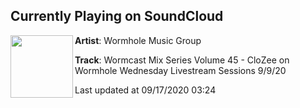 ## Currently Playing on SoundCloud

[<img align="left" width="100" src="https://i1.sndcdn.com/artworks-sMQpVSMFB4m9MLeQ-qit9Cg-t50x50.jpg">](https://soundcloud.com/wormhole-music-group/wormcast-mix-series-volume-45-clozee-on-wormhole-wednesday-livestream-sessions-9920)

**Artist**: Wormhole Music Group 

**Track**: Wormcast Mix Series Volume 45 - CloZee on Wormhole Wednesday Livestream Sessions 9/9/20

Last updated at 09/17/2020 03:24

